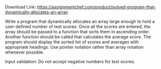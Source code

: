 Download Link: https://assignmentchef.com/product/solved-program-that-dynamically-allocates-an-array
<br>
<p class="ui header product-top-header" title="Program that dynamically allocates an array Solution">Write a program that dynamically allocates an array large enough to hold a user-defined number of test scores. Once all the scores are entered, the array should be passed to a function that sorts them in ascending order. Another function should be called that calculates the average score. The program should display the sorted list of scores and averages with appropriate headings. Use pointer notation rather than array notation whenever possible.

Input validation: Do not accept negative numbers for test scores.
